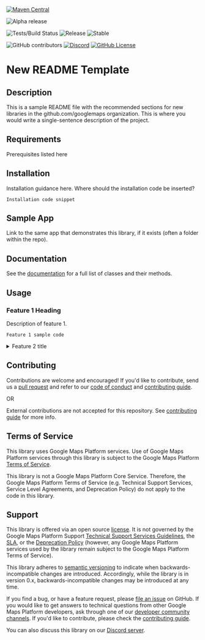 <!--android-only badges-->
[![Maven Central](https://img.shields.io/maven-central/v/com.google.maps.android/MVN-REPO)](https://maven-badges.herokuapp.com/maven-central/com.google.maps.android/MVN-REPO)
<!-- MVN-REPO may or may not be the same as GH repo, e.g, "android-" -->

<!--repo-specific badges-->
![Alpha release](https://img.shields.io/badge/release-alpha-orange)
<!-- ![Tests/Build Status](https://github.com/googlemaps/REPO/actions/workflows/test.yml/badge.svg) -->
![Tests/Build Status](https://github.com/googlemaps/REPO/workflows/Test/badge.svg)
![Release](https://github.com/googlemaps/REPO/workflows/Release/badge.svg)
![Stable](https://img.shields.io/badge/stability-stable-green)

<!--constant badges-->
![GitHub contributors](https://img.shields.io/github/contributors/googlemaps/REPO?color=green)
[![Discord](https://img.shields.io/discord/676948200904589322?color=6A7EC2&logo=discord&logoColor=ffffff)][Discord server]
[![GitHub License](https://img.shields.io/github/license/googlemaps/REPO?color=blue)](LICENSE)

# New README Template

## Description

This is a sample README file with the recommended sections for new libraries in the github.com/googlemaps organization. This is where you would write a single-sentence description of the project.

## Requirements

Prerequisites listed here

## Installation

Installation guidance here. Where should the installation code be inserted?

```
Installation code snippet
```

## Sample App

Link to the same app that demonstrates this library, if it exists (often a folder within the repo).

## Documentation

See the [documentation] for a full list of classes and their methods.

## Usage

### Feature 1 Heading

Description of feature 1.

```
Feature 1 sample code
```

<details>
  <summary>Feature 2 title</summary>

### Feature 2 title

This demonstrates hiding a long feature section behind an expandable. If using expandables, it would be best to put all but the first most basic sample in expandables.

```javascript
Feature 2 sample code
```

</details>

## Contributing

Contributions are welcome and encouraged! If you'd like to contribute, send us a [pull request] and refer to our [code of conduct] and [contributing guide].

OR

External contributions are not accepted for this repository. See [contributing guide] for more info.

## Terms of Service

This library uses Google Maps Platform services. Use of Google Maps Platform services through this library is subject to the Google Maps Platform [Terms of Service].

This library is not a Google Maps Platform Core Service. Therefore, the Google Maps Platform Terms of Service (e.g. Technical Support Services, Service Level Agreements, and Deprecation Policy) do not apply to the code in this library.

## Support

This library is offered via an open source [license](LICENSE). It is not governed by the Google Maps Platform Support [Technical Support Services Guidelines](https://cloud.google.com/maps-platform/terms/tssg), the [SLA](https://cloud.google.com/maps-platform/terms/sla), or the [Deprecation Policy](https://cloud.google.com/maps-platform/terms) (however, any Google Maps Platform services used by the library remain subject to the Google Maps Platform Terms of Service).

This library adheres to [semantic versioning] to indicate when backwards-incompatible changes are introduced. Accordingly, while the library is in version 0.x, backwards-incompatible changes may be introduced at any time.

If you find a bug, or have a feature request, please [file an issue] on GitHub. If you would like to get answers to technical questions from other Google Maps Platform developers, ask through one of our [developer community channels]. If you'd like to contribute, please check the [contributing guide].

You can also discuss this library on our [Discord server].

<!--repo-specific anchor links-->
[api-key]: https://developers.google.com/maps/documentation/android-sdk/get-api-key
[devsite-guide]: https://developers.google.com/maps/documentation/android-sdk/utility
[gmp-start]: https://console.cloud.google.com/google/maps-apis/start
[maps-sdk]: https://developers.google.com/maps/documentation/android-sdk
[documentation]: https://googlemaps.github.io/REPO
[jetpack-compose]: https://developer.android.com/jetpack/compose
[android-maps-ktx]: https://github.com/googlemaps/android-maps-ktx

<!--constant anchor links-->
[code of conduct]: CODE_OF_CONDUCT.md
[contributing guide]: CONTRIBUTING.md
[developer community channels]: https://developers.google.com/maps/developer-community
[Discord server]: https://discord.gg/hYsWbmk
[file an issue]: https://github.com/googlemaps/REPO/issues/new/choose
[pull request]: https://github.com/googlemaps/REPO/compare
[semantic versioning]: https://semver.org
[similar inquiry]: https://github.com/googlemaps/REPO/issues
[Terms of Service]: https://cloud.google.com/maps-platform/terms
